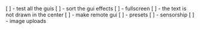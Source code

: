 [ ] - test all the guis
[ ] - sort the gui effects 
[ ] - fullscreen
[ ] - the text is not drawn in the center 
[ ] - make remote gui
[ ] - presets
[ ] - sensorship
[ ] - image uploads
